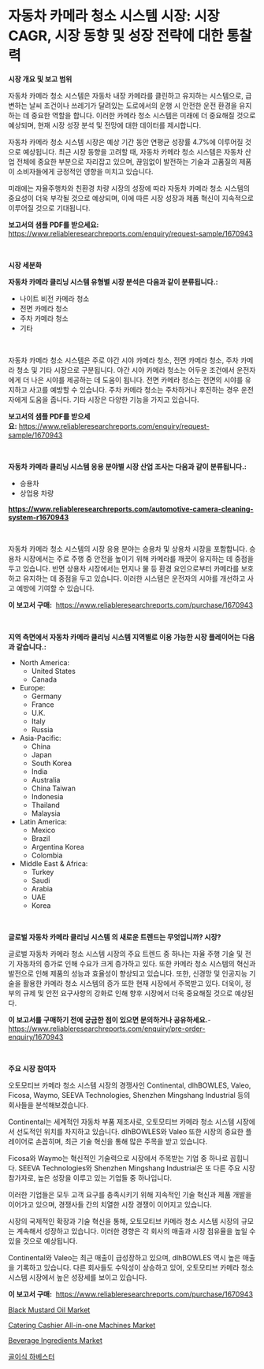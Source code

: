<p><h1>자동차 카메라 청소 시스템 시장: 시장 CAGR, 시장 동향 및 성장 전략에 대한 통찰력</h1></p><p><strong>시장 개요 및 보고 범위</strong></p>
<p><p>자동차 카메라 청소 시스템은 자동차 내장 카메라를 클린하고 유지하는 시스템으로, 급변하는 날씨 조건이나 쓰레기가 달려있는 도로에서의 운행 시 안전한 운전 환경을 유지하는 데 중요한 역할을 합니다. 이러한 카메라 청소 시스템은 미래에 더 중요해질 것으로 예상되며, 현재 시장 성장 분석 및 전망에 대한 데이터를 제시합니다. </p><p>자동차 카메라 청소 시스템 시장은 예상 기간 동안 연평균 성장률 4.7%에 이루어질 것으로 예상됩니다. 최근 시장 동향을 고려할 때, 자동차 카메라 청소 시스템은 자동차 산업 전체에 중요한 부분으로 자리잡고 있으며, 끊임없이 발전하는 기술과 고품질의 제품이 소비자들에게 긍정적인 영향을 미치고 있습니다. </p><p>미래에는 자율주행차와 친환경 차량 시장의 성장에 따라 자동차 카메라 청소 시스템의 중요성이 더욱 부각될 것으로 예상되며, 이에 따른 시장 성장과 제품 혁신이 지속적으로 이루어질 것으로 기대됩니다.</p></p>
<p><strong>보고서의 샘플 PDF를 받으세요:</strong> <a href="https://www.reliableresearchreports.com/enquiry/request-sample/1670943">https://www.reliableresearchreports.com/enquiry/request-sample/1670943</a></p>
<p>&nbsp;</p>
<p><strong>시장 세분화</strong></p>
<p><strong>자동차 카메라 클리닝 시스템 유형별 시장 분석은 다음과 같이 분류됩니다.:</strong></p>
<p><ul><li>나이트 비전 카메라 청소</li><li>전면 카메라 청소</li><li>주차 카메라 청소</li><li>기타</li></ul></p>
<p>&nbsp;</p>
<p><p>자동차 카메라 청소 시스템은 주로 야간 시야 카메라 청소, 전면 카메라 청소, 주차 카메라 청소 및 기타 시장으로 구분됩니다. 야간 시야 카메라 청소는 어두운 조건에서 운전자에게 더 나은 시야를 제공하는 데 도움이 됩니다. 전면 카메라 청소는 전면의 시야를 유지하고 사고를 예방할 수 있습니다. 주차 카메라 청소는 주차하거나 후진하는 경우 운전자에게 도움을 줍니다. 기타 시장은 다양한 기능을 가지고 있습니다.</p></p>
<p><strong>보고서의 샘플 PDF를 받으세요:</strong>&nbsp;<a href="https://www.reliableresearchreports.com/enquiry/request-sample/1670943">https://www.reliableresearchreports.com/enquiry/request-sample/1670943</a></p>
<p>&nbsp;</p>
<p><strong> 자동차 카메라 클리닝 시스템 응용 분야별 시장 산업 조사는 다음과 같이 분류됩니다.:</strong></p>
<p><ul><li>승용차</li><li>상업용 차량</li></ul></p>
<p><strong><a href="https://www.reliableresearchreports.com/automotive-camera-cleaning-system-r1670943">https://www.reliableresearchreports.com/automotive-camera-cleaning-system-r1670943</a></strong></p>
<p>&nbsp;</p>
<p><p>자동차 카메라 청소 시스템의 시장 응용 분야는 승용차 및 상용차 시장을 포함합니다. 승용차 시장에서는 주로 주행 중 안전을 높이기 위해 카메라를 깨끗이 유지하는 데 중점을 두고 있습니다. 반면 상용차 시장에서는 먼지나 물 등 환경 요인으로부터 카메라를 보호하고 유지하는 데 중점을 두고 있습니다. 이러한 시스템은 운전자의 시야를 개선하고 사고 예방에 기여할 수 있습니다.</p></p>
<p><strong>이 보고서 구매:</strong>&nbsp; <a href="https://www.reliableresearchreports.com/purchase/1670943">https://www.reliableresearchreports.com/purchase/1670943</a></p>
<p>&nbsp;</p>
<p><strong>지역 측면에서 자동차 카메라 클리닝 시스템 지역별로 이용 가능한 시장 플레이어는 다음과 같습니다.:</strong></p>
<p><ul>
    <li>
        North America:
        <ul>
            <li>United States</li>
            <li>Canada</li>
        </ul>
    </li>
    <li>
        Europe:
        <ul>
            <li>Germany</li>
            <li>France</li>
            <li>U.K.</li>
            <li>Italy</li>
            <li>Russia</li>
        </ul>
    </li>
    <li>
        Asia-Pacific:
        <ul>
            <li>China</li>
            <li>Japan</li>
            <li>South Korea</li>
            <li>India</li>
            <li>Australia</li>
            <li>China Taiwan</li>
            <li>Indonesia</li>
            <li>Thailand</li>
            <li>Malaysia</li>
        </ul>
    </li>
    <li>
        Latin America:
        <ul>
            <li>Mexico</li>
            <li>Brazil</li>
            <li>Argentina Korea</li>
            <li>Colombia</li>
        </ul>
    </li>
    <li>
        Middle East & Africa:
        <ul>
            <li>Turkey</li>
            <li>Saudi</li>
            <li>Arabia</li>
            <li>UAE</li>
            <li>Korea</li>
        </ul>
    </li>
    </ul></p>
<p>&nbsp;</p>
<p><strong>글로벌 자동차 카메라 클리닝 시스템 의 새로운 트렌드는 무엇입니까? 시장?</strong></p>
<p><p>글로벌 자동차 카메라 청소 시스템 시장의 주요 트렌드 중 하나는 자율 주행 기술 및 전기 자동차의 증가로 인해 수요가 크게 증가하고 있다. 또한 카메라 청소 시스템의 혁신과 발전으로 인해 제품의 성능과 효율성이 향상되고 있습니다. 또한, 신경망 및 인공지능 기술을 활용한 카메라 청소 시스템의 증가 또한 현재 시장에서 주목받고 있다. 더욱이, 정부의 규제 및 안전 요구사항의 강화로 인해 향후 시장에서 더욱 중요해질 것으로 예상된다.</p></p>
<p><strong>이 보고서를 구매하기 전에 궁금한 점이 있으면 문의하거나 공유하세요.</strong>- <a href="https://www.reliableresearchreports.com/enquiry/pre-order-enquiry/1670943">https://www.reliableresearchreports.com/enquiry/pre-order-enquiry/1670943</a></p>
<p>&nbsp;</p>
<p><strong>주요 시장 참여자</strong></p>
<p><p>오토모티브 카메라 청소 시스템 시장의 경쟁사인 Continental, dlhBOWLES, Valeo, Ficosa, Waymo, SEEVA Technologies, Shenzhen Mingshang Industrial 등의 회사들을 분석해보겠습니다. </p><p>Continental는 세계적인 자동차 부품 제조사로, 오토모티브 카메라 청소 시스템 시장에서 선도적인 위치를 차지하고 있습니다. dlhBOWLES와 Valeo 또한 시장의 중요한 플레이어로 손꼽히며, 최근 기술 혁신을 통해 많은 주목을 받고 있습니다. </p><p>Ficosa와 Waymo는 혁신적인 기술력으로 시장에서 주목받는 기업 중 하나로 꼽힙니다. SEEVA Technologies와 Shenzhen Mingshang Industrial은 또 다른 주요 시장 참가자로, 높은 성장을 이루고 있는 기업들 중 하나입니다. </p><p>이러한 기업들은 모두 고객 요구를 충족시키기 위해 지속적인 기술 혁신과 제품 개발을 이어가고 있으며, 경쟁사들 간의 치열한 시장 경쟁이 이어지고 있습니다. </p><p>시장의 국제적인 확장과 기술 혁신을 통해, 오토모티브 카메라 청소 시스템 시장의 규모는 계속해서 성장하고 있습니다. 이러한 경향은 각 회사의 매출과 시장 점유율을 높일 수 있을 것으로 예상됩니다. </p><p>Continental와 Valeo는 최근 매출이 급성장하고 있으며, dlhBOWLES 역시 높은 매출을 기록하고 있습니다. 다른 회사들도 수익성이 상승하고 있어, 오토모티브 카메라 청소 시스템 시장에서 높은 성장세를 보이고 있습니다.</p></p>
<p><strong>이 보고서 구매:</strong>&nbsp;&nbsp;<a href="https://www.reliableresearchreports.com/purchase/1670943">https://www.reliableresearchreports.com/purchase/1670943</a></p>
<p><p><a href="https://github.com/jj19131/Market-Research-Report-List-2/blob/main/black-mustard-oil-market.md">Black Mustard Oil Market</a></p><p><a href="https://issuu.com/reportprime-2/docs/catering-cashier-all-in-one-machines-market-size-2">Catering Cashier All-in-one Machines Market</a></p><p><a href="https://github.com/jodemen/Market-Research-Report-List-2/blob/main/beverage-ingredients-market.md">Beverage Ingredients Market</a></p><p><a href="https://github.com/fernandotryO5lson96765/Market-Research-Report-List-1/blob/main/728267017382.md">골이식 하베스터</a></p></p>